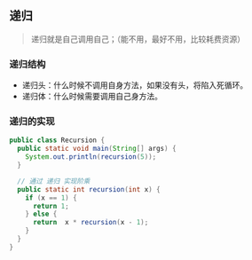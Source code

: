 ## 递归
> 递归就是自己调用自己；（能不用，最好不用，比较耗费资源）


### 递归结构
* 递归头：什么时候不调用自身方法，如果没有头，将陷入死循环。
* 递归体：什么时候需要调用自己身方法。

### 递归的实现
```java
public class Recursion {
  public static void main(String[] args) {
    System.out.println(recursion(5));
  }

  // 通过 递归 实现阶乘
  public static int recursion(int x) {
    if (x == 1) {
      return 1;
    } else {
      return  x * recursion(x - 1);
    }
  }
}

```